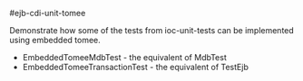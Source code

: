 #ejb-cdi-unit-tomee

Demonstrate how some of the tests from ioc-unit-tests can be implemented using embedded tomee.

* EmbeddedTomeeMdbTest - the equivalent of MdbTest
* EmbeddedTomeeTransactionTest - the equivalent of TestEjb